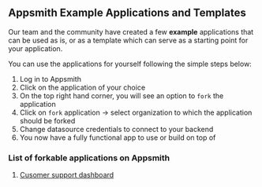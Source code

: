 ## Appsmith Example Applications and Templates

Our team and the community have created a few **example** applications that can be used as is, or as a template which can serve as a starting point for your application.

You can use the applications for yourself following the simple steps below:

1. Log in to Appsmith
2. Click on the application of your choice
3. On the top right hand corner, you will see an option to `fork` the application
4. Click on `fork` application -> select organization to which the application should be forked
5. Change datasource credentials to connect to your backend
6. You now have a fully functional app to use or build on top of


### List of forkable applications on Appsmith

1. [Cusomer support dashboard](https://app.appsmith.com/applications/5f2aeb2580ca1f6faaed4e4a/pages/5f2d61b580ca1f6faaed4e79)
